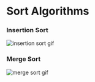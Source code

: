 # Sort Algorithms

### Insertion Sort

![insertion sort gif](https://pt.wikipedia.org/wiki/Insertion_sort#/media/Ficheiro:Insertion_sort_animation.gif)

### Merge Sort

![merge sort gif](https://pt.wikipedia.org/wiki/Ficheiro:Merge_sort_animation2.gif)